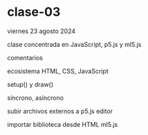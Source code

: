 # clase-03

viernes 23 agosto 2024

clase concentrada en JavaScript, p5.js y ml5.js

comentarios

ecosistema HTML, CSS, JavaScript

setup() y draw()

síncrono, asíncrono

subir archivos externos a p5.js editor

importar biblioteca desde HTML ml5.js
